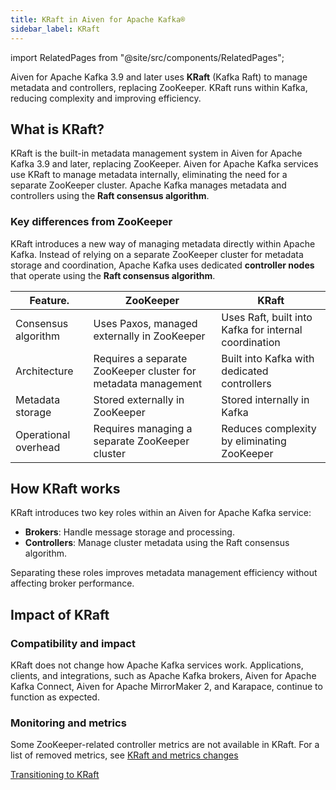 ```yaml
---
title: KRaft in Aiven for Apache Kafka®
sidebar_label: KRaft
---
```


import RelatedPages from "@site/src/components/RelatedPages";


Aiven for Apache Kafka 3.9 and later uses **KRaft** (Kafka Raft) to manage metadata and controllers, replacing ZooKeeper.
KRaft runs within Kafka, reducing complexity and improving efficiency.

## What is KRaft?

KRaft is the built-in metadata management system in Aiven for Apache Kafka 3.9 and later,
replacing ZooKeeper. Aiven for Apache Kafka services use KRaft to manage metadata
internally, eliminating the need for a separate ZooKeeper cluster. Apache Kafka manages
metadata and controllers using the **Raft consensus algorithm**.

### Key differences from ZooKeeper

KRaft introduces a new way of managing metadata directly within Apache Kafka. Instead
of relying on a separate ZooKeeper cluster for metadata storage and coordination,
Apache Kafka uses dedicated **controller nodes** that operate using
the **Raft consensus algorithm**.


| Feature.        |  ZooKeeper                                                                 | KRaft                                                                     |
|------------------------|------------------------------------------------------------------------------|--------------------------------------------------------------------------------|
| Consensus algorithm | Uses Paxos, managed externally in ZooKeeper                                  | Uses Raft, built into Kafka for internal coordination                         |
| Architecture       | Requires a separate ZooKeeper cluster for metadata management                 | Built into Kafka with dedicated controllers                                    |
| Metadata storage   | Stored externally in ZooKeeper                                               | Stored internally in Kafka                                                    |
| Operational overhead | Requires managing a separate ZooKeeper cluster                              | Reduces complexity by eliminating ZooKeeper


## How KRaft works

KRaft introduces two key roles within an Aiven for Apache Kafka service:

- **Brokers**: Handle message storage and processing.
- **Controllers**: Manage cluster metadata using the Raft consensus algorithm.

Separating these roles improves metadata management efficiency without affecting broker
performance.

## Impact of KRaft

### Compatibility and impact

KRaft does not change how Apache Kafka services work. Applications, clients, and
integrations, such as Apache Kafka brokers, Aiven for Apache Kafka Connect,
Aiven for Apache MirrorMaker 2, and Karapace, continue to function as expected.

### Monitoring and metrics

Some ZooKeeper-related controller metrics are not available in KRaft. For a list of
removed metrics, see [KRaft and metrics changes](/docs/products/kafka/reference/kafka-metrics-prometheus#kraft-mode-and-metrics-changes)


<RelatedPages/>

[Transitioning to KRaft](/docs/products/kafka/concepts/upgrade-procedure#transitioning-to-kraft-)
